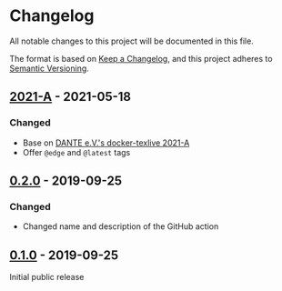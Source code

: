 # Changelog

All notable changes to this project will be documented in this file.

The format is based on [Keep a Changelog](https://keepachangelog.com/en/1.0.0/),
and this project adheres to [Semantic Versioning](https://semver.org/spec/v2.0.0.html).

## [2021-A] - 2021-05-18

### Changed

- Base on [DANTE e.V.'s docker-texlive 2021-A](https://github.com/dante-ev/docker-texlive/releases/tag/2021-A)
- Offer `@edge` and `@latest` tags

## [0.2.0] - 2019-09-25

### Changed

- Changed name and description of the GitHub action

## [0.1.0] - 2019-09-25

Initial public release

[Unreleased]: https://github.com/dante-ev/latex-action/compare/2021-A...HEAD
[2021-A]: https://github.com/dante-ev/latex-action/compare/v0.2.0...2021-A
[0.2.0]: https://github.com/dante-ev/latex-action/compare/v0.1.0...v0.2.0
[0.1.0]: https://github.com/dante-ev/latex-action/releases/tag/v0.1.0
